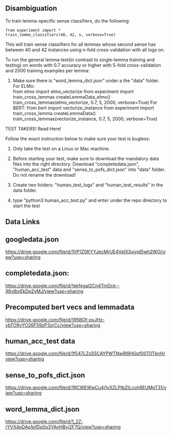 Disambiguation
--------------

To train lemma-specific sense classifiers, do the following:

    from experiment import *
    train_lemma_classifiers(40, 42, n, verbose=True)
    
This will train sense classifiers for all lemmas whose second sense has
between 40 and 42 instances using n-fold cross-validation with all logs on.

To run the general lemma test(in contrast to single-lemma training and testing) on words with 0.7 accuracy or higher with 5-fold cross-validation and 2000 training examples per lemma:
1. Make sure there is "word_lemma_dict.json" under a the "data" folder.
    For ELMo:	
	from elmo import elmo_vectorize
	from experiment import train_cross_lemmas
	createLemmaData_elmo()
	train_cross_lemmas(elmo_vectorize, 0.7, 5, 2000, verbose=True)
    For BERT:
	from bert import vectorize_instance
	from experiment import train_cross_lemma
	createLemmaData()
	train_cross_lemmas(vectorize_instance, 0.7, 5, 2000, verbose=True)

TEST TAKERS! Read Here!

Follow the exact instruction below to make sure your test is bugless:

1. Only take the test on a Linux or Mac machine.

2. Before starting your test, make sure to download the mandatory data files into the right directory. Download "completedata.json", "human_acc_test" data and "sense_to_pofs_dict.json" into "data" folder. Do not rename the download!

3. Create two folders: "human_test_logs" and "human_test_results" in the data folder.

4. type "python3 human_acc_test.py" and enter under the repo directory to start the test


     
    
Data Links
----------
## googledata.json
https://drive.google.com/file/d/1VP1Z0KYYJecMrUE4VelX3ujyjd5wh2WO/view?usp=sharing

## completedata.json:
https://drive.google.com/file/d/1ekfegaI2Cn4TmDck--X6vIbvEkDp2yMJ/view?usp=sharing

## Precomputed bert vecs and lemmadata
https://drive.google.com/file/d/195BOf-qxJHz-ybTORvYO26F59zP3zrCc/view?usp=sharing

## human_acc_test data
https://drive.google.com/file/d/1f547LZsS5CAYPWTNwRl9HGpf00T0TknH/view?usp=sharing

## sense_to_pofs_dict.json
https://drive.google.com/file/d/1RCWEWwCu4i1vXZLPtbZtLcoh8EUMpT31/view?usp=sharing

## word_lemma_dict.json
https://drive.google.com/file/d/1_2Z-rYVX4pDAp1pfDp0s3YAnHBvi2F7Q/view?usp=sharing
